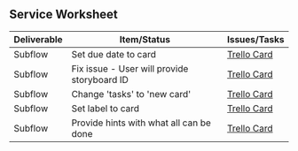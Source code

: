 ## Service Worksheet  


| Deliverable   | Item/Status   |  Issues/Tasks  
| ------------- | ------------  |  ------------ 
| Subflow | Set due date to card | [Trello Card](https://trello.com/c/EQvmnyzx)
| Subflow | Fix issue - User will provide storyboard ID | [Trello Card](https://trello.com/c/JErCxLNw)
| Subflow | Change 'tasks' to 'new card' |  [Trello Card](https://trello.com/c/OFF14l2h)
| Subflow  | Set label to card |  [Trello Card](https://trello.com/c/0ZajHN8Y)
| Subflow | Provide hints with what all can be done | [Trello Card](https://trello.com/c/umHJEVcI)

